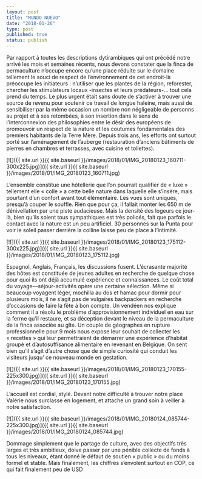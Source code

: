 ```yaml
---
layout: post
title: "MUNDO NUEVO"
date: "2018-01-26"
type: post
published: true
status: publish
---
```


Par rapport à toutes les descriptions dytirambiques qui ont précédé notre arrivé les mois et semaines récents, nous devons constater que la finca de permaculture n’occupe encore qu’une place réduite sur le domaine tellement le souci de respect de l’environnement de cet endroit-là préoccupe les initiateurs : n’utiliser que les plantes de la région, reforester, chercher les stimulateurs locaux -insectes et leurs prédateurs-… tout cela prend du temps. Le plus urgent était sans doute de s’activer à trouver une source de revenu pour soutenir ce travail de longue haleine, mais aussi de sensibiliser par la même occasion un nombre non négligeable de personns au projet et à ses retombées, à son insertion dans le sens de l’interconnexion des philosophies entre le désir des européens de promouvoir un respect de la nature et les coutumes fondamentales des premiers habitants de la Terre Mère. Depuis trois ans, les efforts ont surtout porté sur l’aménagement de l’auberge (restauration d’anciens bâtiments de pierres en chambres et terrasses, avec cuisine et toilettes).

[![]({{ site.url }}{{ site.baseurl }}/images/2018/01/IMG_20180123_160711-300x225.jpg)]({{ site.url }}{{ site.baseurl }}/images/2018/01/IMG_20180123_160711.jpg)

L’ensemble constitue une hôtellerie que l’on pourrait qualifier de « luxe » tellement elle « colle » a cette belle nature dans laquelle elle s’insère, mais pourtant d’un confort avant tout élémentaire. Les vues sont uniques, presqu’à couper le souffle. Rien que pour ça, il fallait monter les 650 m de dénivellation par une piste audacieuse. Mais la densité des logeurs ce jour-là, bien qu’ils soient tous sympathiques est très policés, fait que parfois le contact avec la nature est un peu artificiel. 30 personnes sur la Punta pour voir le soleil passer derrière la colline laisse peu de place à l’intimité.

[![]({{ site.url }}{{ site.baseurl }}/images/2018/01/IMG_20180123_175112-300x225.jpg)]({{ site.url }}{{ site.baseurl }}/images/2018/01/IMG_20180123_175112.jpg)

Espagnol, Anglais, Français, les discussions fusent. L’écrasante majorité des hôtes est constituée de jeunes adultes en recherche de quelque chose pour quoi ils ont déjà accumulé expérience et connaissances. Le coût total du voyage—séjour-activités opère une certaine sélection. Même si beaucoup voyagent léger, mochilla au dos et hamac pour dormir pour plusieurs mois, il ne s’agit pas de vulgaires backpackers en recherche d’occasions de faire la fête à bon compte. Un vendéen nos explique comment il a résolu le problème d’approvisionnement individuel en eau sur la ferme qu’il restaure, et sa déception devant le niveau de la permaculture de la finca associée au gîte. Un couple de géographes en rupture professionnelle pour 9 mois nous expose leur souhait de collecter les « recettes » qui leur permettraient de démarrer une expérience d’habitat groupé et d’autosuffisance alimentaire en revenant en Belgique. On sent bien qu’il s’agit d’autre chose que de simple curiosité qui conduit les visiteurs jusqu’ ce nouveau monde en gestation.

[![]({{ site.url }}{{ site.baseurl }}/images/2018/01/IMG_20180123_170155-225x300.jpg)]({{ site.url }}{{ site.baseurl }}/images/2018/01/IMG_20180123_170155.jpg)

L’accueil est cordial, stylé. Devant notre difficulté à trouver notre place Valérie nous surclasse en logement, et attache un grand soin à veiller à notre satisfaction.

[![]({{ site.url }}{{ site.baseurl }}/images/2018/01/IMG_20180124_085744-225x300.jpg)]({{ site.url }}{{ site.baseurl }}/images/2018/01/IMG_20180124_085744.jpg)

Dommage simplement que le partage de culture, avec des objectifs très larges et très ambitieux, doive passer par une pénible collecte de fonds à tous les niveaux, étant donné le défaut de soutien « public » ou du moins formel et stable. Mais finalement, les chiffres s’envolent surtout en COP, ce qui fait finalement peu de USD
